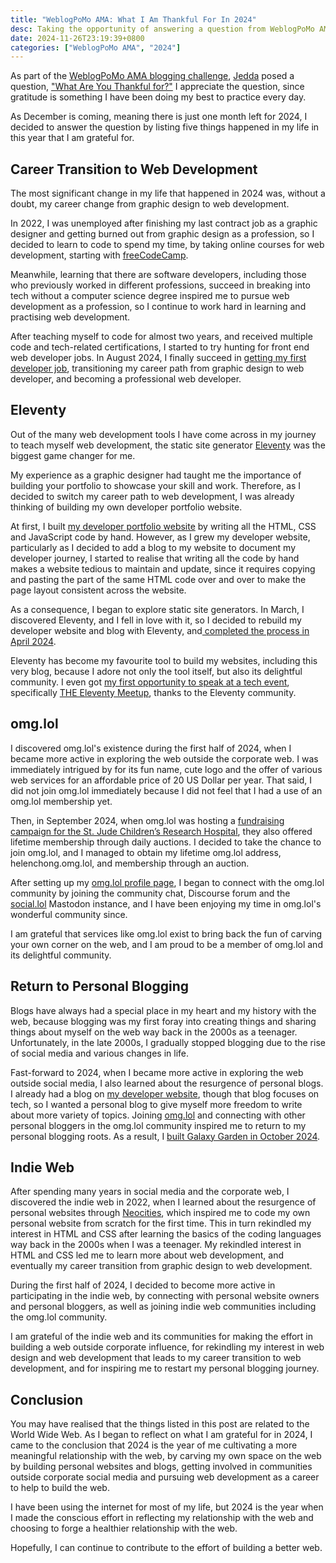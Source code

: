 ```yaml
---
title: "WeblogPoMo AMA: What I Am Thankful For In 2024"
desc: Taking the opportunity of answering a question from WeblogPoMo AMA to list the things I am grateful for in 2024.
date: 2024-11-26T23:19:39+0800
categories: ["WeblogPoMo AMA", "2024"]
---
```


As part of the [WeblogPoMo AMA blogging challenge](https://weblogpomo.club/challenges), [Jedda](https://jeddacp.com/) posed a question, ["What Are You Thankful for?"](https://notes.jeddacp.com/what-are-you-thankful-for/) I appreciate the question, since gratitude is something I have been doing my best to practice every day.

As December is coming, meaning there is just one month left for 2024, I decided to answer the question by listing five things happened in my life in this year that I am grateful for.

## Career Transition to Web Development

The most significant change in my life that happened in 2024 was, without a doubt, my career change from graphic design to web development.

In 2022, I was unemployed after finishing my last contract job as a graphic designer and getting burned out from graphic design as a profession, so I decided to learn to code to spend my time, by taking online courses for web development, starting with [freeCodeCamp](https://www.freecodecamp.org/).

Meanwhile, learning that there are software developers, including those who previously worked in different professions, succeed in breaking into tech without a computer science degree inspired me to pursue web development as a profession, so I continue to work hard in learning and practising web development.

After teaching myself to code for almost two years, and received multiple code and tech-related certifications, I started to try hunting for front end web developer jobs. In August 2024, I finally succeed in [getting my first developer job](https://helenchong.dev/blog/posts/2024-08-16-got-my-first-developer-job/), transitioning my career path from graphic design to web developer, and becoming a professional web developer.

## Eleventy

Out of the many web development tools I have come across in my journey to teach myself web development, the static site generator [Eleventy](https://www.11ty.dev/) was the biggest game changer for me.

My experience as a graphic designer had taught me the importance of building your portfolio to showcase your skill and work. Therefore, as I decided to switch my career path to web development, I was already thinking of building my own developer portfolio website.

At first, I built [my developer portfolio website](https://helenchong.dev/) by writing all the HTML, CSS and JavaScript code by hand. However, as I grew my developer website, particularly as I decided to add a blog to my website to document my developer journey, I started to realise that writing all the code by hand makes a website tedious to maintain and update, since it requires copying and pasting the part of the same HTML code over and over to make the page layout consistent across the website.

As a consequence, I began to explore static site generators. In March, I discovered Eleventy, and I fell in love with it, so I decided to rebuild my developer website and blog with Eleventy, and[ completed the process in April 2024](https://helenchong.dev/blog/posts/2024-04-11-rebuilding-my-developer-portfolio-with-eleventy/).

Eleventy has become my favourite tool to build my websites, including this very blog, because I adore not only the tool itself, but also its delightful community. I even got [my first opportunity to speak at a tech event](https://helenchong.dev/blog/posts/2024-09-27-eleventy-meetup-19-first-talk/), specifically [THE Eleventy Meetup](https://11tymeetup.dev/), thanks to the Eleventy community.

## omg.lol

I discovered omg.lol's existence during the first half of 2024, when I became more active in exploring the web outside the corporate web. I was immediately intrigued by for its fun name, cute logo and the offer of various web services for an affordable price of 20 US Dollar per year. That said, I did not join omg.lol immediately because I did not feel that I had a use of an omg.lol membership yet.

Then, in September 2024, when omg.lol was hosting a [fundraising campaign for the St. Jude Children’s Research Hospital](https://omglol.news/2024/08/28/supporting-st-jude-with-a-month-of-awesomeness), they also offered lifetime membership through daily auctions. I decided to take the chance to join omg.lol, and I managed to obtain my lifetime omg.lol address, helenchong.omg.lol, and membership through an auction.

After setting up my [omg.lol profile page](https://helenchong.omg.lol/), I began to connect with the omg.lol community by joining the community chat, Discourse forum and the [social.lol](https://social.lol/) Mastodon instance, and I have been enjoying my time in omg.lol's wonderful community since.

I am grateful that services like omg.lol exist to bring back the fun of carving your own corner on the web, and I am proud to be a member of omg.lol and its delightful community.

## Return to Personal Blogging

Blogs have always had a special place in my heart and my history with the web, because blogging was my first foray into creating things and sharing things about myself on the web way back in the 2000s as a teenager. Unfortunately, in the late 2000s, I gradually stopped blogging due to the rise of social media and various changes in life.

Fast-forward to 2024, when I became more active in exploring the web outside social media, I also learned about the resurgence of personal blogs. I already had a blog on [my developer website](https://helenchong.dev/), though that blog focuses on tech, so I wanted a personal blog to give myself more freedom to write about more variety of topics. Joining [omg.lol](https://home.omg.lol/) and connecting with other personal bloggers in the omg.lol community inspired me to return to my personal blogging roots. As a result, I [built Galaxy Garden in October 2024](2024-10-08-welcome-to-galaxy-garden.md).

## Indie Web

After spending many years in social media and the corporate web, I discovered the indie web in 2022, when I learned about the resurgence of personal websites through [Neocities](https://neocities.org/), which inspired me to code my own personal website from scratch for the first time. This in turn rekindled my interest in HTML and CSS after learning the basics of the coding languages way back in the 2000s when I was a teenager. My rekindled interest in HTML and CSS led me to learn more about web development, and eventually my career transition from graphic design to web development.

During the first half of 2024, I decided to become more active in participating in the indie web, by connecting with personal website owners and personal bloggers, as well as joining indie web communities including the omg.lol community.

I am grateful of the indie web and its communities for making the effort in building a web outside corporate influence, for rekindling my interest in web design and web development that leads to my career transition to web development, and for inspiring me to restart my personal blogging journey.

## Conclusion

You may have realised that the things listed in this post are related to the World Wide Web. As I began to reflect on what I am grateful for in 2024, I came to the conclusion that 2024 is the year of me cultivating a more meaningful relationship with the web, by carving my own space on the web by building personal websites and blogs, getting involved in communities outside corporate social media and pursuing web development as a career to help to build the web.

I have been using the internet for most of my life, but 2024 is the year when I made the conscious effort in reflecting my relationship with the web and choosing to forge a healthier relationship with the web.

Hopefully, I can continue to contribute to the effort of building a better web.
